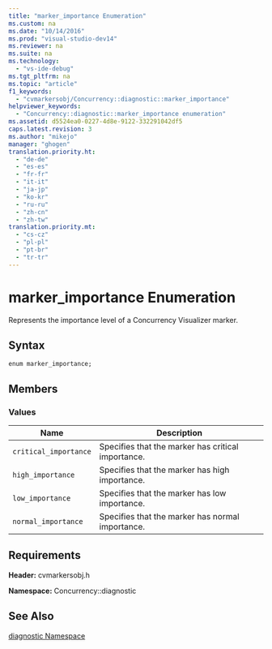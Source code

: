 ```yaml
---
title: "marker_importance Enumeration"
ms.custom: na
ms.date: "10/14/2016"
ms.prod: "visual-studio-dev14"
ms.reviewer: na
ms.suite: na
ms.technology: 
  - "vs-ide-debug"
ms.tgt_pltfrm: na
ms.topic: "article"
f1_keywords: 
  - "cvmarkersobj/Concurrency::diagnostic::marker_importance"
helpviewer_keywords: 
  - "Concurrency::diagnostic::marker_importance enumeration"
ms.assetid: d5524ea0-0227-4d8e-9122-332291042df5
caps.latest.revision: 3
ms.author: "mikejo"
manager: "ghogen"
translation.priority.ht: 
  - "de-de"
  - "es-es"
  - "fr-fr"
  - "it-it"
  - "ja-jp"
  - "ko-kr"
  - "ru-ru"
  - "zh-cn"
  - "zh-tw"
translation.priority.mt: 
  - "cs-cz"
  - "pl-pl"
  - "pt-br"
  - "tr-tr"
---
```

# marker_importance Enumeration
Represents the importance level of a Concurrency Visualizer marker.  
  
## Syntax  
  
```  
enum marker_importance;  
```  
  
## Members  
  
### Values  
  
|Name|Description|  
|----------|-----------------|  
|`critical_importance`|Specifies that the marker has critical importance.|  
|`high_importance`|Specifies that the marker has high importance.|  
|`low_importance`|Specifies that the marker has low importance.|  
|`normal_importance`|Specifies that the marker has normal importance.|  
  
## Requirements  
 **Header:** cvmarkersobj.h  
  
 **Namespace:** Concurrency::diagnostic  
  
## See Also  
 [diagnostic Namespace](../profiling/diagnostic-namespace.md)